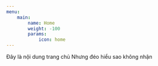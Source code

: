 ```yaml
---
menu:
    main:
        name: Home
        weight: -100
        params:
            icon: home
---
```


Đây là nội dung trang chủ
Nhưng đéo hiểu sao không nhận

